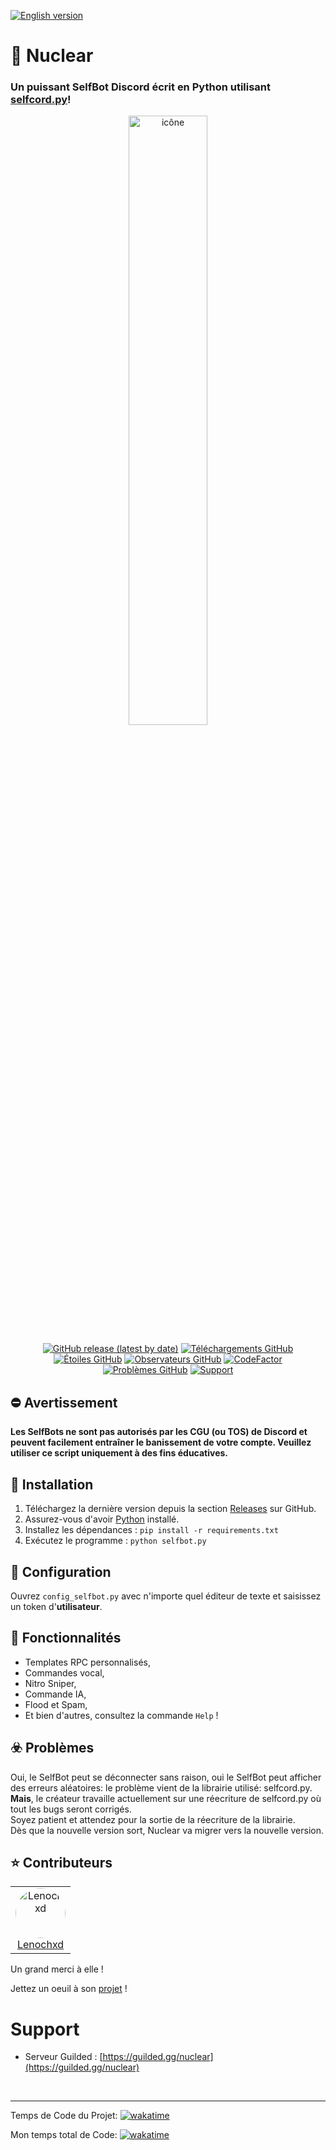 [![English version](https://img.shields.io/badge/Read%20in-english-blue?style=for-the-badge&logo=appveyor)](https://github.com/Sitois/Nuclear/blob/main/README.md)


# 🌌 Nuclear
### Un puissant SelfBot Discord écrit en Python utilisant [selfcord.py](https://github.com/OmegaDevStudio/Selfcord)! ###

<div align="center">
  <img src="https://media.discordapp.net/attachments/1135264530188992562/1198281648437993553/CIjvBOJ.png?ex=65be55bf&is=65abe0bf&hm=40a3c63ca07dfac28726eadae220a07412551a69deea021b73c24ae00933782e&=&format=webp&quality=lossless" alt="icône" width="50%" height="50%">

  [![GitHub release (latest by date)](https://img.shields.io/github/v/release/Sitois/Nuclear.svg?style=flat)](https://github.com/Sitois/Nuclear/releases)
  [![Téléchargements GitHub](https://img.shields.io/github/downloads/Sitois/Nuclear/total.svg?style=flat)](https://github.com/Sitois/Nuclear/releases)
  [![Étoiles GitHub](https://img.shields.io/github/stars/Sitois/Nuclear.svg?style=flat)](https://github.com/Sitois/Nuclear/stargazers)
  [![Observateurs GitHub](https://img.shields.io/github/watchers/Sitois/Nuclear.svg?style=flat)](https://github.com/Sitois/Nuclear/watchers)
  [![CodeFactor](https://www.codefactor.io/repository/github/Sitois/Nuclear/badge?style=flat)](https://www.codefactor.io/repository/github/Sitois/Nuclear)
  [![Problèmes GitHub](https://img.shields.io/github/issues/Sitois/Nuclear.svg?style=flat)](https://github.com/Sitois/Nuclear/issues)
  [![Support](https://shields.yoki-labs.xyz/shields/i/kQj8PmAp?style=flat)](https://www.guilded.gg/i/kQj8PmAp?cid=c7d78c47-5231-47fa-b388-e11d41360e2a&intent=chat)
</div>

## ⛔ Avertissement
**Les SelfBots ne sont pas autorisés par les CGU (ou TOS) de Discord et peuvent facilement entraîner le banissement de votre compte. Veuillez utiliser ce script uniquement à des fins éducatives.**

## 💾 Installation

1. Téléchargez la dernière version depuis la section [Releases](https://github.com/Sitois/Nuclear/releases) sur GitHub.
2. Assurez-vous d'avoir [Python](https://www.python.org/downloads/ "Installez Python ici") installé.
3. Installez les dépendances : `pip install -r requirements.txt`
4. Exécutez le programme : `python selfbot.py`

## 🔧 Configuration
Ouvrez `config_selfbot.py` avec n'importe quel éditeur de texte et saisissez un token d'__utilisateur__.

## 🌟 Fonctionnalités
* Templates RPC personnalisés,
* Commandes vocal,
* Nitro Sniper,
* Commande IA,
* Flood et Spam,
* Et bien d'autres, consultez la commande `Help` !

## ☣️ Problèmes
Oui, le SelfBot peut se déconnecter sans raison, oui le SelfBot peut afficher des erreurs aléatoires: le problème vient de la librairie utilisé: selfcord.py.
<br>
**Mais**, le créateur travaille actuellement sur une réecriture de selfcord.py où tout les bugs seront corrigés.
<br>
Soyez patient et attendez pour la sortie de la réecriture de la librairie.
<br>
Dès que la nouvelle version sort, Nuclear va migrer vers la nouvelle version.


## ⭐ Contributeurs
<table align="center">
  <tr>
    <td align="center">
      <a href="https://github.com/Lenochxd">
        <img src="https://avatars.githubusercontent.com/u/101269524?s=64&v=4" alt="Lenochxd" width="80px" height="80px" style="border-radius: 50%;">
        <br>
        Lenochxd
      </a>
    </td>
<table>

Un grand merci à elle !

Jettez un oeuil à son [projet](https://github.com/Lenochxd/Webdeck) !

# Support
- Serveur Guilded : [https://guilded.gg/nuclear](https://guilded.gg/nuclear)

<br>

---

Temps de Code du Projet: [![wakatime](https://wakatime.com/badge/user/018af69f-9d50-4699-932d-026a9efb0401/project/018d13ec-4c15-459c-b9a8-e02089e7681b.svg)](https://wakatime.com/badge/user/018af69f-9d50-4699-932d-026a9efb0401/project/018d13ec-4c15-459c-b9a8-e02089e7681b)

Mon temps total de Code: [![wakatime](https://wakatime.com/badge/user/018af69f-9d50-4699-932d-026a9efb0401.svg?style=flat)](https://wakatime.com/@018af69f-9d50-4699-932d-026a9efb0401)